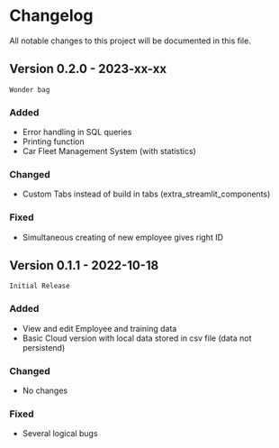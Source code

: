 # Changelog
All notable changes to this project will be documented in this file.



## Version 0.2.0 - 2023-xx-xx
`Wonder bag`


### Added
- Error handling in SQL queries
- Printing function
- Car Fleet Management System (with statistics)


### Changed
- Custom Tabs instead of build in tabs (extra_streamlit_components)


### Fixed
- Simultaneous creating of new employee gives right ID 


## Version 0.1.1 - 2022-10-18
`Initial Release`


### Added
- View and edit Employee and training data
- Basic Cloud version with local data stored in csv file (data not persistend)


### Changed
- No changes


### Fixed
- Several logical bugs
